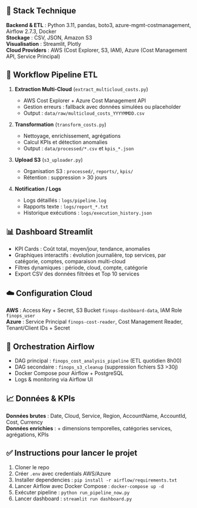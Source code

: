 
 

## 🔧 Stack Technique

**Backend & ETL** : Python 3.11, pandas, boto3, azure-mgmt-costmanagement, Airflow 2.7.3, Docker  
**Stockage** : CSV, JSON, Amazon S3  
**Visualisation** : Streamlit, Plotly  
**Cloud Providers** : AWS (Cost Explorer, S3, IAM), Azure (Cost Management API, Service Principal)  

 

## 🔄 Workflow Pipeline ETL

1. **Extraction Multi-Cloud** (`extract_multicloud_costs.py`)  
   - AWS Cost Explorer + Azure Cost Management API  
   - Gestion erreurs : fallback avec données simulées ou placeholder  
   - Output : `data/raw/multicloud_costs_YYYYMMDD.csv`

2. **Transformation** (`transform_costs.py`)  
   - Nettoyage, enrichissement, agrégations  
   - Calcul KPIs et détection anomalies  
   - Output : `data/processed/*.csv` et `kpis_*.json`

3. **Upload S3** (`s3_uploader.py`)  
   - Organisation S3 : `processed/`, `reports/`, `kpis/`  
   - Rétention : suppression > 30 jours

4. **Notification / Logs**  
   - Logs détaillés : `logs/pipeline.log`  
   - Rapports texte : `logs/report_*.txt`  
   - Historique exécutions : `logs/execution_history.json`

 

## 📊 Dashboard Streamlit

- KPI Cards : Coût total, moyen/jour, tendance, anomalies  
- Graphiques interactifs : évolution journalière, top services, par catégorie, comptes, comparaison multi-cloud  
- Filtres dynamiques : période, cloud, compte, catégorie  
- Export CSV des données filtrées et Top 10 services  

 

## ☁️ Configuration Cloud

**AWS** : Access Key + Secret, S3 Bucket `finops-dashboard-data`, IAM Role `finops_user`  
**Azure** : Service Principal `finops-cost-reader`, Cost Management Reader, Tenant/Client IDs + Secret  

 

## 🤖 Orchestration Airflow

- DAG principal : `finops_cost_analysis_pipeline` (ETL quotidien 8h00)  
- DAG secondaire : `finops_s3_cleanup` (suppression fichiers S3 >30j)  
- Docker Compose pour Airflow + PostgreSQL  
- Logs & monitoring via Airflow UI  

 

## 📈 Données & KPIs

**Données brutes** : Date, Cloud, Service, Region, AccountName, AccountId, Cost, Currency  
**Données enrichies** : + dimensions temporelles, catégories services, agrégations, KPIs  

 

## ✅ Instructions pour lancer le projet

1. Cloner le repo  
2. Créer `.env` avec credentials AWS/Azure  
3. Installer dependencies : `pip install -r airflow/requirements.txt`  
4. Lancer Airflow avec Docker Compose : `docker-compose up -d`  
5. Exécuter pipeline : `python run_pipeline_now.py`  
6. Lancer dashboard : `streamlit run dashboard.py`  

 


